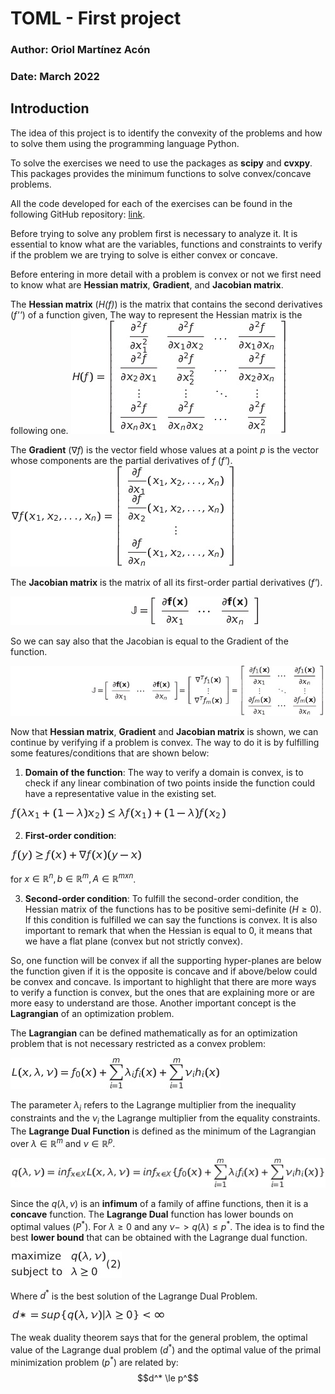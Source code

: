 # TOML - First project
### Author: Oriol Martínez Acón
### Date: March 2022

<!-- ADD EQUATIONS -->

## Introduction
The idea of this project is to identify the convexity of the problems and how to solve them using the programming language Python.

To solve the exercises we need to use the packages as **scipy** and **cvxpy**. This packages provides the minimum functions to solve convex/concave problems.

All the code developed for each of the exercises can be found in the following GitHub repository: [link](https://github.com/oriolmartinezac/TOML-Labs/tree/main/project-1). 

Before trying to solve any problem first is necessary to analyze it. It is essential to know what are the variables, functions and constraints to verify if the problem we are trying to solve is either convex or concave.

Before entering in more detail with a problem is convex or not we first need to know what are **Hessian matrix**, **Gradient**, and **Jacobian matrix**.

The **Hessian matrix** (*H(f)*) is the matrix that contains the second derivatives (*f''*) of a function given,  The way to represent the Hessian matrix is the following one.
![hessian matrix](./images/equations/1.png)

The **Gradient** ($\nabla f$) is the vector field whose values at a point $p$ is the vector whose components are the partial derivatives of *f* (*f'*).
![gradient matrix](./images/equations/2.png)

The **Jacobian matrix** is the matrix of all its first-order partial derivatives (*f'*).

![jacobian matrix](./images/equations/3.png)

So we can say also that the Jacobian is equal to the Gradient of the function.

![alt](./images/equations/4.png)

Now that **Hessian matrix**, **Gradient** and **Jacobian matrix** is shown, we can continue by verifying if a problem is convex. 
The way to do it is by fulfilling some features/conditions that are shown below:

1. **Domain of the function**: The way to verify a domain is convex, is to check if any linear combination of two points inside the function could have a representative value in the existing set. 

![alt](./images/equations/5.png)

2. **First-order condition**:

![alt](./images/equations/6.png)

for $x \in \mathbb{R}^n, b \in \mathbb{R}^m, A \in \mathbb{R}^{mxn}$.

3. **Second-order condition**: To fulfill the second-order condition, the Hessian matrix of the functions has to be positive semi-definite ($H \geq 0$). If this condition is fulfilled we can say the functions is convex. It is also important to remark that when the Hessian is equal to 0, it means that we have a flat plane (convex but not strictly convex).

So, one function will be convex if all the supporting hyper-planes are below the function given if it is the opposite is concave and if above/below could be convex and concave.
Is important to highlight that there are more ways to verify a function is convex, but the ones that are explaining more or are more easy to understand are those.
Another important concept is the **Lagrangian** of an optimization problem. 

The **Lagrangian** can be defined mathematically as for an optimization problem that is not necessary restricted as a convex problem:

![lagrangian](./images/equations/7.png)

The parameter $\lambda_i$ refers to the Lagrange multiplier from the inequality constraints and the $\nu_i$ the Lagrange multiplier from the equality constraints.
The **Lagrange Dual Function** is defined as the minimum of the Lagrangian over $\lambda \in \mathbb{R}^m$ and $\nu \in \mathbb{R}^p$.

![lagrange dual function](./images/equations/8.png)

Since the $q(\lambda,\nu)$ is an **infimum** of a family of affine functions, then it is a **concave** function. The **Lagrange Dual** function has lower bounds on optimal values ($P^{*}$).
For $\lambda \geq 0$ and any $\nu -> q(\lambda) \leq p^*$.
The idea is to find the best **lower bound** that can be obtained with the Lagrange dual function.

![equation](./images/equations/9.png)

Where $d^*$ is the best solution of the Lagrange Dual Problem.

![equation](./images/equations/10.png)

The weak duality theorem says that for the general problem, the optimal value of the Lagrange dual problem ($d^*$) and the optimal value of the primal minimization problem ($p^*$) are related by:
$$d^* \le p^$$